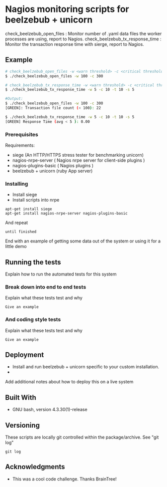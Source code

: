 # Nagios monitoring scripts for beelzebub + unicorn

check_beelzebub_open_files : Monitor number of .yaml data files the worker processes are using, report to Nagios.
check_beelzebub_tx_response_time : Monitor the transaction response time with sierge, report to Nagios.


## Example

```bash
# check_beelzebub_open_files -w <warn threshold> -c <critical threshold> 
$ ./check_beelzebub_open_files -w 100 -c 300 

# check_beelzebub_tx_response_time -w <warn threshold> -c <critical threshold> -t <timeframe in sec> [ -s concurrent sessions ]
$ ./check_beelzebub_tx_response_time -w 5 -c 10 -t 10 -s 5
```
```bash
#Output: 
$ ./check_beelzebub_open_files -w 100 -c 300 
[GREEN]: Transaction file count (< 100): 22

$ ./check_beelzebub_tx_response_time -w 5 -c 10 -t 10 -s 5
[GREEN] Response Time (avg < 5 ): 0.00

```

### Prerequisites

Requirements:
- siege (An HTTP/HTTPS stress tester for benchmarking unicorn)
- nagios-nrpe-server ( Nagios nrpe server for client-side plugins )
- nagios-plugins-basic ( Nagios plugins )
- beelzebub + unicorn (ruby App server)

### Installing

- Install siege
- Install scripts into nrpe
```
apt-get install siege
apt-get install nagios-nrpe-server nagios-plugins-basic
```

And repeat

```
until finished
```

End with an example of getting some data out of the system or using it for a little demo

## Running the tests

Explain how to run the automated tests for this system

### Break down into end to end tests

Explain what these tests test and why

```
Give an example
```

### And coding style tests

Explain what these tests test and why

```
Give an example
```

## Deployment

- Install and run beelzebub + unicorn specific to your custom installation. 
- 

Add additional notes about how to deploy this on a live system

## Built With

* GNU bash, version 4.3.30(1)-release

## Versioning

These scripts are locally git controlled within the package/archive. See "git log"
``` 
git log
```

## Acknowledgments

* This was a cool code challenge. Thanks BrainTree!
